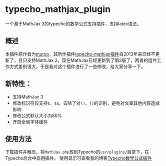 # typecho_mathjax_plugin
一个基于MathJax 3的typecho的数学公式支持插件，支持latex语法。
## 概述
本插件原作者为[mutoo](https://blog.mutoo.im)，其所作插件[typecho-mathjax插件](https://blog.mutoo.im/mathjax-plugin/)自2013年来已经不更新了，且只支持MathJax 2，现在MathJax已经更新到了第3版了，两者的组件工作方式差别很大，于是我对这个插件进行了一些修改，给大家分享一下。
## 新特性：
- 支持MathJax 3
- 修改标识符仅支持`$`、`$$`，去除了对`()`、`[]`的识别，避免对文章其他内容造成影响
- 修改公式默认大小为80%
- 开启全局字体缓存
## 使用方法
下载插件并解压，将`MathJax.php`放到Typecho的`usr/plugins/`目录下，在Typecho后台中启用插件。
使用显示可查看我的博客[Typecho数学公式插件](https://www.yuzhongzhibi.site/index.php/archives/516)
